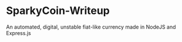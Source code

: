 # SparkyCoin-Writeup
An automated, digital, unstable fiat-like currency made in NodeJS and Express.js
